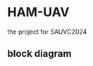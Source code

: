 # HAM-UAV

the project for SAUVC2024

## block diagram 
<script>
  <div>
    
      <iframe width="768" height="432" src="https://miro.com/app/live-embed/uXjVNKuO2uc=/?moveToViewport=-987,-456,2634,873&embedId=578049848571" frameborder="0" scrolling="no" allow="fullscreen; clipboard-read; clipboard-write" allowfullscreen>
      </iframe>
    
  </div>
</scritp>

## to-do

[O] 
